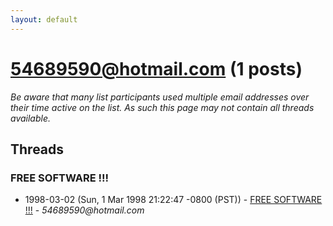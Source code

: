 ```yaml
---
layout: default
---
```


# 54689590@hotmail.com (1 posts)

_Be aware that many list participants used multiple email addresses over their time active on the list. As such this page may not contain all threads available._

## Threads

### FREE SOFTWARE !!!
+ 1998-03-02 (Sun, 1 Mar 1998 21:22:47 -0800 (PST)) - [FREE SOFTWARE !!!](/archive/1998/03/c06664f14d88f281205bb30673994df423971a75ab4a6ce0c067f26a5e570a92) - _54689590@hotmail.com_

